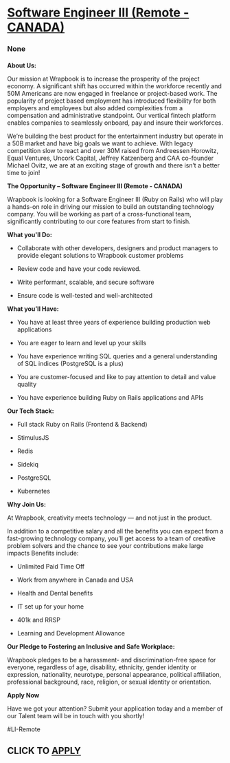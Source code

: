# [Software Engineer III (Remote - CANADA)](https://www.remotewlb.com/apply/software-engineer-iii-remote-canada-133333)  
### None  
####  

**About Us:**

Our mission at Wrapbook is to increase the prosperity of the project economy. A significant shift has occurred within the workforce recently and 50M Americans are now engaged in freelance or project-based work. The popularity of project based employment has introduced flexibility for both employers and employees but also added complexities from a compensation and administrative standpoint. Our vertical fintech platform enables companies to seamlessly onboard, pay and insure their workforces.

We’re building the best product for the entertainment industry but operate in a 50B market and have big goals we want to achieve. With legacy competition slow to react and over 30M raised from Andreessen Horowitz, Equal Ventures, Uncork Capital, Jeffrey Katzenberg and CAA co-founder Michael Ovitz, we are at an exciting stage of growth and there isn’t a better time to join!

 **The Opportunity – Software Engineer III (Remote - CANADA)**

Wrapbook is looking for a Software Engineer III (Ruby on Rails) who will play a hands-on role in driving our mission to build an outstanding technology company. You will be working as part of a cross-functional team, significantly contributing to our core features from start to finish.

 **What you'll Do:**

  * Collaborate with other developers, designers and product managers to provide elegant solutions to Wrapbook customer problems

  * Review code and have your code reviewed.

  * Write performant, scalable, and secure software

  * Ensure code is well-tested and well-architected

 **What you’ll Have:**

  * You have at least three years of experience building production web applications

  * You are eager to learn and level up your skills

  * You have experience writing SQL queries and a general understanding of SQL indices (PostgreSQL is a plus)

  * You are customer-focused and like to pay attention to detail and value quality

  * You have experience building Ruby on Rails applications and APIs

 **Our Tech Stack:**

  * Full stack Ruby on Rails (Frontend & Backend)

  * StimulusJS

  * Redis

  * Sidekiq

  * PostgreSQL

  * Kubernetes

 **Why Join Us:**

At Wrapbook, creativity meets technology — and not just in the product.

In addition to a competitive salary and all the benefits you can expect from a fast-growing technology company, you’ll get access to a team of creative problem solvers and the chance to see your contributions make large impacts Benefits include:

  * Unlimited Paid Time Off

  * Work from anywhere in Canada and USA

  * Health and Dental benefits 

  * IT set up for your home

  * 401k and RRSP 

  * Learning and Development Allowance

 **Our Pledge to Fostering an Inclusive and Safe Workplace:**

Wrapbook pledges to be a harassment- and discrimination-free space for everyone, regardless of age, disability, ethnicity, gender identity or expression, nationality, neurotype, personal appearance, political affiliation, professional background, race, religion, or sexual identity or orientation.

 **Apply Now**

Have we got your attention? Submit your application today and a member of our Talent team will be in touch with you shortly!

#LI-Remote

  
## CLICK TO [APPLY](https://www.remotewlb.com/apply/software-engineer-iii-remote-canada-133333)

